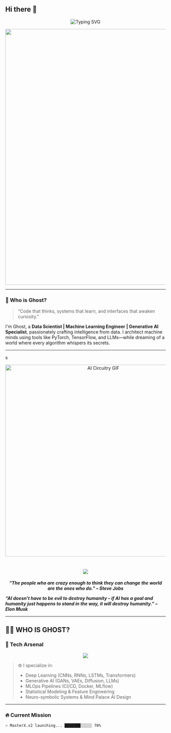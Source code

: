 ## Hi there 👋

<!--
**vishnuas22/vishnuas22** is a ✨ _special_ ✨ repository because its `README.md` (this file) appears on your GitHub profile.

Here are some ideas to get you started:

- 🔭 I’m currently working on ...
- 🌱 I’m currently learning ...
- 👯 I’m looking to collaborate on ...
- 🤔 I’m looking for help with ...
- 💬 Ask me about ...
- 📫 How to reach me: ...
- 😄 Pronouns: ...
- ⚡ Fun fact: ...
-->

<!-- Futuristic Welcome Banner -->
<p align="center">
  <img src="https://readme-typing-svg.demolab.com?font=Fira+Code&duration=3000&pause=1000&color=00F3FF&center=true&width=600&lines=Welcome+to+the+Neural+Realm...;I+am+Ghost+%F0%9F%92%AB+AI+Architect.;Data+is+my+Canvas...+AI+is+my+Brush.;Currently+Building+MasterX%2C+an+AI-Enhanced+Learning+Mind+Palace" alt="Typing SVG" />
</p>

<!-- Glitch / Matrix Background GIF -->
<p align="center">
  <img src="https://media.giphy.com/media/26FPO1z0JgohzEoK4/giphy.gif" width="800"/>
</p>

---

### 🧠 Who is Ghost?

> “Code that thinks, systems that learn, and interfaces that awaken curiosity.”

I'm Ghost, a **Data Scientist | Machine Learning Engineer | Generative AI Specialist**, passionately crafting intelligence from data. I architect machine minds using tools like PyTorch, TensorFlow, and LLMs—while dreaming of a world where every algorithm whispers its secrets.

---

<!-- 🌌 GHOST PROTOCOL README X.∞ 🌌 -->
<!-- Designed for GitHub profile - futuristic, animated, god-tier style -->s

<p align="center">
  <img src="https://media.giphy.com/media/3oKIPwoeGErMmaI43C/giphy.gif" width="600" alt="AI Circuitry GIF"/>
</p>

<h1 align="center">
  <img src="https://img.shields.io/badge/Ghost%20Protocol-Activated-00ffff?style=for-the-badge&logo=ghost&logoColor=white"/>
</h1>

<p align="center">
  <b><i>“The people who are crazy enough to think they can change the world are the ones who do.” – Steve Jobs</i></b><br>

  
  <b><i>“AI doesn’t have to be evil to destroy humanity – if AI has a goal and humanity just happens to stand in the way, it will destroy humanity.” – Elon Musk</i></b>
</p>

---

## 👨‍🚀 WHO IS GHOST?



### 💼 Tech Arsenal

<!-- Custom Tech Stack Cards -->
<p align="center">
  <img src="https://skillicons.dev/icons?i=python,tensorflow,pytorch,numpy,pandas,scikit-learn,fastapi,docker,git,linux,jupyter,postgres,mysql,html,css,js,react,azure,aws" />
</p>

> ⚙️ I specialize in:  
> - Deep Learning (CNNs, RNNs, LSTMs, Transformers)  
> - Generative AI (GANs, VAEs, Diffusion, LLMs)  
> - MLOps Pipelines (CI/CD, Docker, MLflow)  
> - Statistical Modeling & Feature Engineering  
> - Neuro-symbolic Systems & Mind Palace AI Design  

---

### 🔥 Current Mission

```bash
> MasterX.v2 launching... ███████░░░░░ 70% 


